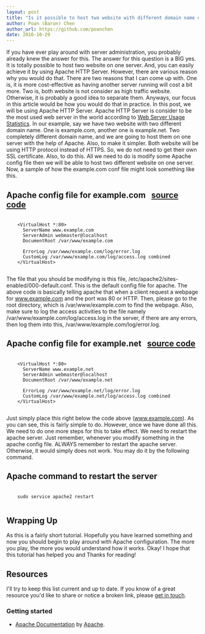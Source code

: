 ```yaml
---
layout: post
title: "Is it possible to host two website with different domain name on one server? If yes, how would you do that?"
author: Poan (Baron) Chen
author_url: https://github.com/poanchen
date: 2016-10-29
---
```

If you have ever play around with server administration, you probably already knew the answer for this. The answer for this question is a BIG yes. It is totally possible to host two website on one server. And, you can easily achieve it by using Apache HTTP Server. However, there are various reason why you would do that. There are two reasons that I can come up with. One is, it is more cost-effective as having another server running will cost a bit more. Two is, both website is not consider as high traffic website. Otherwise, it is probably a good idea to separate them. Anyways, our focus in this article would be how you would do that in practice. In this post, we will be using Apache HTTP Server. Apache HTTP Server is consider to be the most used web server in the world according to [Web Server Usage Statistics](https://trends.builtwith.com/web-server). In our example, say we have two website with two different domain name. One is example.com, another one is example.net. Two completely different domain name, and we are going to host them on one server with the help of Apache. Also, to make it simpler. Both website will be using HTTP protocol instead of HTTPS. So, we do not need to get their own SSL certificate. Also, to do this. All we need to do is modify some Apache config file then we will be able to host two different website on one server. Now, a sample of how the example.com conf file might look something like this.

## Apache config file for example.com &nbsp;&nbsp;<a href="https://github.com/poanchen/code-for-blog/blob/master/2016/10/29/is-it-possible-to-host-two-website-with-different-domain-on-one-server/www-example-com.conf" target="_blank">source code</a>

<pre>
  <code class="apache">
    &lt;VirtualHost *:80&gt;
      ServerName www.example.com
      ServerAdmin webmaster@localhost
      DocumentRoot /var/www/example.com

      ErrorLog /var/www/example.com/log/error.log
      CustomLog /var/www/example.com/log/access.log combined
    &lt;/VirtualHost&gt;
  </code>
</pre>
The file that you should be modifying is this file, /etc/apache2/sites-enabled/000-default.conf. This is the default config file for apache. The above code is basically telling apache that when a client request a webpage for www.example.com and the port was 80 or HTTP. Then, please go to the root directory, which is /var/www/example.com to find the webpage. Also, make sure to log the access activities to the file namely /var/www/example.com/log/access.log in the server, if there are any errors, then log them into this, /var/www/example.com/log/error.log.

## Apache config file for example.net &nbsp;&nbsp;<a href="https://github.com/poanchen/code-for-blog/blob/master/2016/10/29/is-it-possible-to-host-two-website-with-different-domain-on-one-server/www-example-net.conf" target="_blank">source code</a>

<pre>
  <code class="apache">
    &lt;VirtualHost *:80&gt;
      ServerName www.example.net
      ServerAdmin webmaster@localhost
      DocumentRoot /var/www/example.net

      ErrorLog /var/www/example.net/log/error.log
      CustomLog /var/www/example.net/log/access.log combined
    &lt;/VirtualHost&gt;
  </code>
</pre>
Just simply place this right below the code above (www.example.com). As you can see, this is fairly simple to do. However, once we have done all this. We need to do one more steps for this to take effect. We need to restart the apache server. Just remember, whenever you modify something in the apache config file. ALWAYS remember to restart the apache server. Otherwise, it would simply does not work. You may do it by the following command.

## Apache command to restart the server

<pre>
  <code class="apache">
    sudo service apache2 restart
  </code>
</pre>

## Wrapping Up

As this is a fairly short tutorial. Hopefully you have learned something and now you should begin to play around with Apache configuration. The more you play, the more you would understand how it works. Okay! I hope that this tutorial has helped you and Thanks for reading!

## Resources

I'll try to keep this list current and up to date. If you know of a great resource you'd like to share or notice a broken link, please [get in touch](https://github.com/poanchen).

### Getting started

* [Apache Documentation](https://httpd.apache.org/docs/) by [Apache](https://httpd.apache.org/).